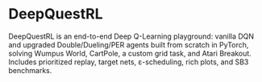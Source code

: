 # DeepQuestRL
DeepQuestRL is an end-to-end Deep Q-Learning playground: vanilla DQN and upgraded Double/Dueling/PER agents built from scratch in PyTorch, solving Wumpus World, CartPole, a custom grid task, and Atari Breakout. Includes prioritized replay, target nets, ε-scheduling, rich plots, and SB3 benchmarks.
